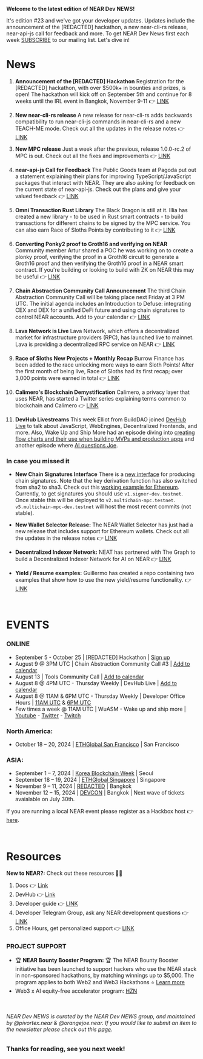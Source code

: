 **Welcome to the latest edition of NEAR Dev NEWS!**

It's edition #23 and we've got your developer updates. Updates include the announcement of the [REDACTED] hackathon, a new near-cli-rs release, near-api-js call for feedback and more. To get NEAR Dev News first each week [SUBSCRIBE](https://newsletter.neardevhub.org/) to our mailing list. Let's dive in!


# News

1. **Announcement of the [REDACTED] Hackathon**
Registration for the [REDACTED] hackathon, with over $500k+ in bounties and prizes, is open! The hackathon will kick off on September 5th and continue for 8 weeks until the IRL event in Bangkok, November 9-11 👉 [LINK](https://redacted.devpost.com/)

2. **New near-cli-rs release**
A new release for near-cli-rs adds backwards compatibility to run near-cli-js commands in near-cli-rs and a new TEACH-ME mode. Check out all the updates in the release notes 👉 [LINK](https://github.com/near/near-cli-rs/releases/tag/v0.13.0)

3. **New MPC release**
Just a week after the previous, release 1.0.0-rc.2 of MPC is out. Check out all the fixes and improvements 👉 [LINK](https://github.com/near/mpc/releases/tag/1.0.0-rc.2)

4. **near-api-js Call for Feedback**
The Public Goods team at Pagoda put out a statement explaining their plans for improving TypeScript/JavaScript packages that interact with NEAR. They are also asking for feedback on the current state of near-api-js. Check out the plans and give your valued feedback 👉 [LINK](https://t.me/neardev/53280)

5. **Omni Transaction Rust Library**
The Black Dragon is still at it. Illia has created a new library - to be used in Rust smart contracts - to build transactions for different chains to be signed by the MPC service. You can also earn Race of Sloths Points by contributing to it 👉 [LINK](https://github.com/ilblackdragon/omni-transaction-rs)

6. **Converting Ponky2 proof to Groth16 and verifying on NEAR**
Community member Artur shared a POC he was working on to create a plonky proof, verifying the proof in a Groth16 circuit to generate a Groth16 proof and then verifying the Groth16 proof in a NEAR smart contract. If you're building or looking to build with ZK on NEAR this may be useful 👉 [LINK](https://github.com/akorchyn/near-zk-reputation-poc)

7. **Chain Abstraction Community Call Announcement**
The third Chain Abstraction Community Call will be taking place next Friday at 3 PM UTC. The initial agenda includes an Introduction to Defuse: integrating CEX and DEX for a unified DeFi future and using chain signatures to control NEAR accounts. Add to your calendar 👉 [LINK](https://bit.ly/chainabstraction3)

8. **Lava Network is Live**
Lava Network, which offers a decentralized market for infrastructure providers (RPC), has launched live to mainnet. Lava is providing a decentralized RPC service on NEAR 👉 [LINK](https://x.com/lavanetxyz/status/1818245277175972226)

9. **Race of Sloths New Projects + Monthly Recap**
Burrow Finance has been added to the race unlocking more ways to earn Sloth Points! After the first month of being live, Race of Sloths had its first recap; over 3,000 points were earned in total 👉 [LINK](https://t.me/race_of_sloths/35)

10. **Calimero's Blockchain Demystification**
Calimero, a privacy layer that uses NEAR, has started a Twitter series explaining terms common to blockchain and Calimero 👉 [LINK](https://x.com/CalimeroNetwork/status/1817911018544066618)

11. **DevHub Livestreams**
This week Elliot from BuildDAO joined [DevHub Live](https://www.youtube.com/watch?v=jF8CbqUEeXw&t=360s) to talk about JavaScript, WebEngines, Decentralized Frontends, and more. Also, Wake Up and Ship More had an episode diving into [creating flow charts and their use when building MVPs and production apps](https://www.youtube.com/watch?v=u4EwOMYkEWU&t=750s) and another episode where [AI questions Joe](https://www.youtube.com/watch?v=pLSJeZ5KezY&t=650s).


### In case you missed it

- **New Chain Signatures Interface**
There is a [new interface](https://github.com/near/mpc/blob/develop/chain-signatures/README.md) for producing chain signatures. Note that the key derivation function has also switched from sha2 to sha3. Check out this [working example for Ethereum](https://github.com/near-examples/near-multichain). Currently, to get signatures you should use `v1.signer-dev.testnet`. Once stable this will be deployed to `v2.multichain-mpc.testnet`. `v5.multichain-mpc-dev.testnet` will host the most recent commits (not stable).

- **New Wallet Selector Release:**
The NEAR Wallet Selector has just had a new release that includes support for Ethereum wallets. Check out all the updates in the release notes 👉 [LINK](https://github.com/near/wallet-selector/releases/tag/v8.9.11)

- **Decentralized Indexer Network:**
NEAT has partnered with The Graph to build a Decentralized Indexer Network for AI on NEAR 👉 [LINK](https://medium.com/nearprotocol/neat-partners-with-the-graph-to-build-decentralized-indexer-network-for-ai-on-near-1b0b9f2d469b)

- **Yield / Resume examples:** Guillermo has created a repo containing two examples that show how to use the new yield/resume functionality. 👉 [LINK](https://github.com/gagdiez/yield-resume/tree/main)


&nbsp;


# EVENTS


### ONLINE
- September 5 - October 25 | [REDACTED] Hackathon | [Sign up](https://redacted.devpost.com/)
- August 9 @ 3PM UTC | Chain Abstraction Community Call #3 | [Add to calendar](https://calendar.google.com/calendar/event?action=TEMPLATE&tmeid=MDBmaTR2Njc5azBqMzA4aDNoMzRjNnFla3AgY19mNTRlZDM3ZmQ5MjMyN2FjZGM3ZTQzNDNmZTQwNzIyYWU1Nzk3YjZjODI5MjliYTkzZTlmM2E4OWM2OTY1N2FiQGc&tmsrc=c_f54ed37fd92327acdc7e4343fe40722ae5797b6c82929ba93e9f3a89c69657ab%40group.calendar.google.com)
- August 13 | Tools Community Call | [Add to calendar](https://calendar.google.com/calendar/event?action=TEMPLATE&tmeid=MXY3bnFxZDFnM21yNTFqZmc1ZzJtaWI4dnVfMjAyNDA4MTNUMTcwMDAwWiBjX2Y1NGVkMzdmZDkyMzI3YWNkYzdlNDM0M2ZlNDA3MjJhZTU3OTdiNmM4MjkyOWJhOTNlOWYzYTg5YzY5NjU3YWJAZw&tmsrc=c_f54ed37fd92327acdc7e4343fe40722ae5797b6c82929ba93e9f3a89c69657ab%40group.calendar.google.com&scp=ALL)
- August 8 @ 4PM UTC - Thursday Weekly | DevHub Live | [Add to calendar](https://calendar.google.com/calendar/event?action=TEMPLATE&tmeid=NzA2cml2bXQ2NjY0amFiczJyNGpmYWgxbWpfMjAyNDA4MDhUMTYwMDAwWiBjX2Y1NGVkMzdmZDkyMzI3YWNkYzdlNDM0M2ZlNDA3MjJhZTU3OTdiNmM4MjkyOWJhOTNlOWYzYTg5YzY5NjU3YWJAZw&tmsrc=c_f54ed37fd92327acdc7e4343fe40722ae5797b6c82929ba93e9f3a89c69657ab%40group.calendar.google.com&scp=ALL)
- August 8 @ 11AM & 6PM UTC - Thursday Weekly | Developer Office Hours | [11AM UTC](https://calendar.google.com/calendar/event?action=TEMPLATE&tmeid=MWd1Y2ZkNG9jcWEybHZkdGs1Mm4yYWZrYm9fMjAyNDA4MDhUMTEwMDAwWiBjX2Y1NGVkMzdmZDkyMzI3YWNkYzdlNDM0M2ZlNDA3MjJhZTU3OTdiNmM4MjkyOWJhOTNlOWYzYTg5YzY5NjU3YWJAZw&tmsrc=c_f54ed37fd92327acdc7e4343fe40722ae5797b6c82929ba93e9f3a89c69657ab%40group.calendar.google.com&scp=ALL) & [6PM UTC](https://calendar.google.com/calendar/event?action=TEMPLATE&tmeid=MHFhYjAzdmR1NXFkbjVjb3BhZWY2MGtnZG9fMjAyNDA4MDhUMTgwMDAwWiBjX2Y1NGVkMzdmZDkyMzI3YWNkYzdlNDM0M2ZlNDA3MjJhZTU3OTdiNmM4MjkyOWJhOTNlOWYzYTg5YzY5NjU3YWJAZw&tmsrc=c_f54ed37fd92327acdc7e4343fe40722ae5797b6c82929ba93e9f3a89c69657ab%40group.calendar.google.com&scp=ALL)
- Few times a week @ 11AM UTC | WuASM - Wake up and ship more | [Youtube](https://www.youtube.com/@NEARDevHub) - [Twitter](https://x.com/neardevhub) - [Twitch](https://www.twitch.tv/neardevhub)

### North America:
- October 18 – 20, 2024 | [ETHGlobal San Francisco](https://ethglobal.com/events/sanfrancisco2024) | San Francisco

### ASIA:
- September 1 – 7, 2024 | [Korea Blockchain Week](https://koreablockchainweek.com/) | Seoul
- September 18 – 19, 2024 | [ETHGlobal Singapore](https://ethglobal.com/events/singapore2024) | Singapore
- November 9 – 11, 2024 | [REDACTED](https://redactedbangkok.ai/) | Bangkok
- November 12 – 15, 2024 | [DEVCON](https://devcon.org/en/) | Bangkok | Next wave of tickets avaialable on July 30th.


If you are running a local NEAR event please register as a Hackbox host 👉 [here](https://near.org/hackbox.near/widget/home).

&nbsp;

# Resources

**New to NEAR?:** Check out these resources 👨‍💻

1. Docs 👉 [Link](https://docs.near.org/)
2. DevHub 👉 [Link](https://near.social/devhub.near/widget/app)
3. Developer guide 👉 [LINK](https://github.com/near)
4. Developer Telegram Group, ask any NEAR development questions 👉 [LINK](https://t.me/neardev)
5. Office Hours, get personalized support 👉 [LINK](https://near.social/devhub.near/widget/app?page=community&handle=devrel&tab=office-hours)

### PROJECT SUPPORT

- 🏆 **NEAR Bounty Booster Program:** 🏆
The NEAR Bounty Booster initiative has been launched to support hackers who use the NEAR stack in non-sponsored hackathons, by matching winnings up to $5,000. The program applies to both Web2 and Web3 Hackathons ⭐️
[Learn more](https://near.social/devhub.near/widget/app?page=blog&id=3021)
- Web3 x AI equity-free accelerator program: [HZN](https://www.hzn.xyz/hzn)

&nbsp;

###### NEAR Dev NEWS is curated by the NEAR Dev NEWS group, and maintained by @pivortex.near & @orangejoe.near. If you would like to submit an item to the newsletter please check out this [page](https://near.social/devhub.near/widget/app?page=community&handle=neardevnews&tab=how-to-get-featured).

### Thanks for reading, see you next week!
